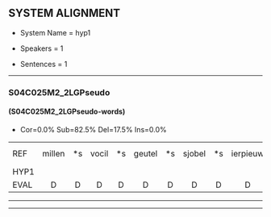 
## SYSTEM ALIGNMENT

- System Name = hyp1

- Speakers = 1

- Sentences = 1

---

### S04C025M2_2LGPseudo

#### (S04C025M2_2LGPseudo-words)

- Cor=0.0%	Sub=82.5%	Del=17.5%	Ins=0.0%

|  |  |  |  |  |  |  |  |  |  |  |  |  |  |  |  |  |  |  |  |  |  |  |  |  |  |  |  |  |  |  |  |  |  |  |  |  |  |  |  |  |  |  |  |  |  |  |  |  |  |  |  |  |  |  |  |  |  |  |  |  |  |  |  |  |  |  |  |  |  |  |  |  |  |  |  |  |  |  |  |  |
|:--- |:---:|:---:|:---:|:---:|:---:|:---:|:---:|:---:|:---:|:---:|:---:|:---:|:---:|:---:|:---:|:---:|:---:|:---:|:---:|:---:|:---:|:---:|:---:|:---:|:---:|:---:|:---:|:---:|:---:|:---:|:---:|:---:|:---:|:---:|:---:|:---:|:---:|:---:|:---:|:---:|:---:|:---:|:---:|:---:|:---:|:---:|:---:|:---:|:---:|:---:|:---:|:---:|:---:|:---:|:---:|:---:|:---:|:---:|:---:|:---:|:---:|:---:|:---:|:---:|:---:|:---:|:---:|:---:|:---:|:---:|:---:|:---:|:---:|:---:|:---:|:---:|:---:|:---:|:---:|:---:|
| REF | millen | *s | vocil | *s | geutel | *s | sjobel | *s | ierpieuw | *s | walaan | * | * | erke | *s | haweel | *s | saarweng | * | *s | gevicht | eemde | *s | bepoud | *s | * | * | orstalk | veten*(vetten) | *s | gefouw | *s | vurpaand | * | *s | nizung | *s | fiewon | *s | kneurem | vawaai | * | * | strellen | *s | zwieten | *s | foetbans | * | oonste | * | muider | grijnken | *s | schielstaug | *s | prilsood | *s | vloender | *s | milste | *s | veurder | *s | kloeien | ulen | *s | orponk | *s | schodig | *s | ijpo | *s | menuur | *s | spreikje | *s | * | hiffreeuw | wooien |
| HYP1 |  |  |  |  |  |  |  |  |  |  |  |  |  |  | elan | vosil | gatel | oké | fiobel | jerepie | waaan | rukken | ahawel | sarwen | hist | t | ged | gewicht | eent | but | ostal | elk | vitten | ah | gefal | vu | vuurpand | gu | ofio | knerem | sael | tstrellen | witten | voet | dans | vren | dans | onsten | nuider | grenken | shilster | t | sprilsout | g | vlonder | mielsmielster | veerder | kloeien | ulen | k | oorponk | di | godin | e | epo | ur | neen | uur | spreek | el | g | p | k | f | is | hifren | heet | dt | o | a |
| EVAL | D | D | D | D | D | D | D | D | D | D | D | D | D | D | S | S | S | S | S | S | S | S | S | S | S | S | S | S | S | S | S | S | S | S | S | S | S | S | S | S | S | S | S | S | S | S | S | S | S | S | S | S | S | S | S | S | S | S | S | S | S | S | S | S | S | S | S | S | S | S | S | S | S | S | S | S | S | S | S | S |
---

---
